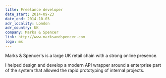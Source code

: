 ```yaml
---
title: Freelance developer
date_start: 2014-09-23
date_end: 2014-10-03
adr_locality: London
adr_country: UK
company: Marks & Spencer
link: http://www.marksandspencer.com
logo: ms
---
```


Marks & Spencer's is a large UK retail chain with a strong online presence.

I helped design and develop a modern API wrapper around a enterprise part of the system that allowed the rapid prototyping of internal projects.
